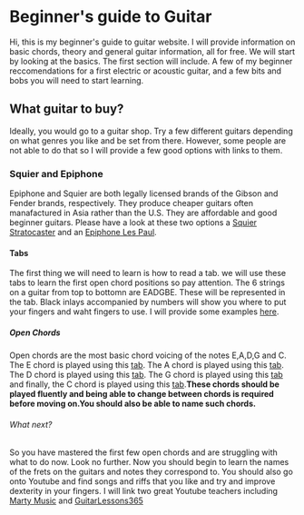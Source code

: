 # Beginner's guide to Guitar 

Hi, this is my beginner's guide to guitar website. I will provide information on basic chords, theory and general guitar information, all for free. We will start by looking at the basics. The first section will include. A few of my beginner reccomendations for a first electric or acoustic guitar, and a few bits and bobs you will need to start learning.

## What guitar to buy?

Ideally, you would go to a guitar shop. Try a few different guitars depending on what genres you like and be set from there. However, some people are not able to do that so I will provide a few good options with links to them. 

### Squier and Epiphone

Epiphone and Squier are both legally licensed brands of the Gibson and Fender brands, respectively. They produce cheaper guitars often manafactured in Asia rather than the U.S. They are affordable and good beginner guitars. Please have a look at these two options a [Squier Stratocaster](https://www.guitarguitar.co.uk/product/180629329160008--squier-pack-strat-black) and an [Epiphone Les Paul](https://www.guitarguitar.co.uk/product/160330296435002--epiphone-les-paul-special-ve-vintage-worn-ebony).

#### Tabs

The first thing we will need to learn is how to read a tab. we will use these tabs to learn the first open chord positions so pay attention. The 6 strings on a guitar from top to bottomn are EADGBE. These will be represented in the tab. Black inlays accompanied by numbers will show you where to put your fingers and waht fingers to use. I will provide some examples [here](https://www.guitarlessons.com/guitar-lessons/guitar-theory-ear-training-and-reading/how-to-read-guitar-tabs).

##### Open Chords

Open chords are the most basic chord voicing of the notes E,A,D,G and C. The E chord is played using this [tab](https://www.justinguitar.com/guitar-lessons/the-e-chord-bc-113).
The A chord is played using this [tab](https://www.justinguitar.com/guitar-lessons/the-a-chord-bc-112). The D chord is played using this [tab](https://www.justinguitar.com/guitar-lessons/the-d-chord-bc-111). The G chord is played using this [tab](https://www.justinguitar.com/guitar-lessons/the-g-chord-bc-131) and finally, the C chord is played using this [tab](https://www.justinguitar.com/guitar-lessons/the-c-chord-bc-132).**These chords should be played fluently and being able to change between chords is required before moving on.You should also be able to name such chords.**

###### What next?

So you have mastered the first few open chords and are struggling with what to do now. Look no further. Now you should begin to learn the names of the frets on the guitars and notes they correspond to. You should also go onto Youtube  and find songs and riffs that you like and try and improve dexterity in your fingers. I will link two great Youtube teachers including [Marty Music](https://www.youtube.com/channel/UCmnlTWVJysjWPFiZhQ5uudg) and [GuitarLessons365](https://www.youtube.com/user/GuitarLessons365)



